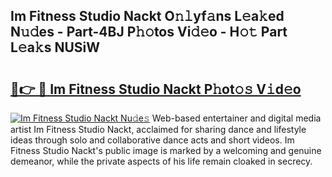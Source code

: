 ## Im Fitness Studio Nackt O𝚗𝚕yf𝚊ns L𝚎a𝚔ed N𝚞𝚍es - Part-4BJ P𝚑𝚘tos Vi𝚍𝚎o - H𝚘𝚝 Part L𝚎a𝚔s NUSiW

# <h2><a href="http://kfe5ff.oniu.top/?m=Im+Fitness+Studio+Nackt">🔗👉 🔴 Im Fitness Studio Nackt P𝚑ot𝚘𝚜 V𝚒d𝚎o</a></h2>

[![Im Fitness Studio Nackt Nu𝚍e𝚜](https://i.imgur.com/0qMVB7G.gif)](http://kfe5ff.oniu.top/?m=Im+Fitness+Studio+Nackt)
Web-based entertainer and digital media artist Im Fitness Studio Nackt, acclaimed for sharing dance and lifestyle ideas through solo and collaborative dance acts and short videos. Im Fitness Studio Nackt's public image is marked by a welcoming and genuine demeanor, while the private aspects of his life remain cloaked in secrecy.  
